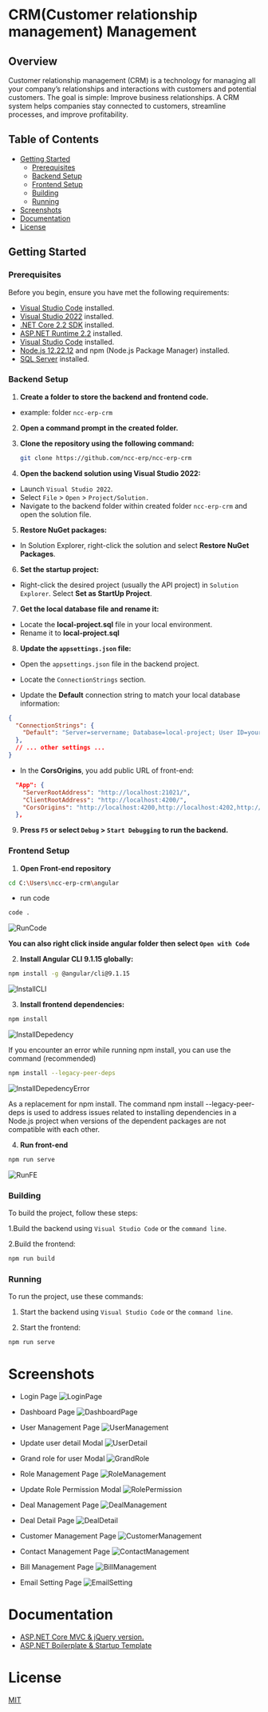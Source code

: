 # CRM(Customer relationship management) Management

## Overview
Customer relationship management (CRM) is a technology for managing all your company’s relationships and interactions with customers and potential customers. The goal is simple: Improve business relationships. A CRM system helps companies stay connected to customers, streamline processes, and improve profitability.

## Table of Contents

- [Getting Started](#getting-started)
  - [Prerequisites](#prerequisites)
  - [Backend Setup](#backend-setup)
  - [Frontend Setup](#frontend-setup)
  - [Building](#building)
  - [Running](#running)
- [Screenshots](#screenshots)
- [Documentation](#documentation)
- [License](#license)

## Getting Started

### Prerequisites

Before you begin, ensure you have met the following requirements:

- [Visual Studio Code](https://code.visualstudio.com/download) installed.
- [Visual Studio 2022](https://visualstudio.microsoft.com/) installed.
- [.NET Core 2.2 SDK](https://dotnet.microsoft.com/en-us/download/dotnet/2.2) installed.
- [ASP.NET Runtime 2.2](https://dotnet.microsoft.com/en-us/download/dotnet/2.2) installed.
- [Visual Studio Code](https://code.visualstudio.com/) installed.
- [Node.js 12.22.12](https://nodejs.org/en/blog/release/v12.22.12) and npm (Node.js Package Manager) installed.
- [SQL Server](https://www.microsoft.com/en-in/sql-server/sql-server-downloads) installed.

### Backend Setup

1. **Create a folder to store the backend and frontend code.**
- example:  folder `ncc-erp-crm`


2. **Open a command prompt in the created folder.**


3. **Clone the repository using the following command:**

   ```bash
   git clone https://github.com/ncc-erp/ncc-erp-crm
   

4. **Open the backend solution using Visual Studio 2022:**

- Launch `Visual Studio 2022`.
- Select `File` > `Open` > `Project/Solution.`
- Navigate to the backend folder within created folder `ncc-erp-crm` and open the solution file.


5. **Restore NuGet packages:**

- In Solution Explorer, right-click the solution and select **Restore NuGet Packages**.


6. **Set the startup project:**

- Right-click the desired project (usually the API project) in `Solution Explorer`.
Select **Set as StartUp Project**.


7. **Get the local database file and rename it:**

- Locate the **local-project.sql** file in your local environment.
- Rename it to **local-project.sql**


8. **Update the `appsettings.json` file:**

- Open the `appsettings.json` file in the backend project.

- Locate the `ConnectionStrings` section.

- Update the **Default** connection string to match your local database information:


```json
{
  "ConnectionStrings": {
    "Default": "Server=servername; Database=local-project; User ID=yourUserId;Password=yourPassword;"
  },
  // ... other settings ...
}
```

- In the **CorsOrigins**, you add public URL of front-end:
```json
  "App": {
    "ServerRootAddress": "http://localhost:21021/",
    "ClientRootAddress": "http://localhost:4200/",
    "CorsOrigins": "http://localhost:4200,http://localhost:4202,http://localhost:8081,http://localhost:3000, more link public in FE..."
  },
```


9. **Press `F5` or select `Debug` > `Start Debugging` to run the backend.**


### Frontend Setup
1. **Open Front-end repository**
```bash
cd C:\Users\ncc-erp-crm\angular
```
- run code
```bash
code .
```
![RunCode](https://github.com/Duc22599/Test-NCC-Nguyen-Anh-Duc/assets/111440755/9922ad13-387a-4df1-aef8-8d124abc6c4a)

**You can also right click inside angular folder then select `Open with Code`**


2. **Install Angular CLI 9.1.15 globally:**

```bash
npm install -g @angular/cli@9.1.15
```

![InstallCLI](https://github.com/Duc22599/Test-NCC-Nguyen-Anh-Duc/assets/111440755/0b1876ba-921e-4b56-8000-6cbbab44c8ad)


3. **Install frontend dependencies:**

```bash
npm install
```
![InstallDepedency](https://github.com/Duc22599/Test-NCC-Nguyen-Anh-Duc/assets/111440755/40560b09-4d61-44a7-a92b-6dac3c773063)

If you encounter an error while running npm install, you can use the command (recommended)
```bash 
npm install --legacy-peer-deps 
```
![InstallDepedencyError](https://github.com/Duc22599/Test-NCC-Nguyen-Anh-Duc/assets/111440755/f34fbf9c-2214-4360-8e5e-2a91a9728761)

As a replacement for npm install.
The command npm install --legacy-peer-deps is used to address issues related to installing dependencies in a Node.js project when versions of the dependent packages are not compatible with each other. 


4. **Run front-end**
```bash
npm run serve
```
![RunFE](https://github.com/Duc22599/Test-NCC-Nguyen-Anh-Duc/assets/111440755/daf767b3-17cc-4c51-a7d5-118101933166)

### Building
To build the project, follow these steps:

1.Build the backend using `Visual Studio Code` or the `command line`.

2.Build the frontend:

```bash
npm run build
```

### Running
To run the project, use these commands:

1. Start the backend using `Visual Studio Code` or the `command line`.

2. Start the frontend:

```bash
npm run serve
```

# Screenshots
- Login Page
![LoginPage](https://github.com/Duc22599/Test-NCC-Nguyen-Anh-Duc/assets/111440755/0b1876ba-921e-4b56-8000-6cbbab44c8ad)

- Dashboard Page
![DashboardPage](https://github.com/VHoangDotCom/Test_README_file/blob/main/Images/dash_board_page.PNG)

- User Management Page
![UserManagement](https://github.com/VHoangDotCom/Test_README_file/blob/main/Images/user_management.PNG)

- Update user detail Modal
![UserDetail](https://github.com/VHoangDotCom/Test_README_file/blob/main/Images/update_user_detail.PNG)

- Grand role for user Modal
![GrandRole](https://github.com/VHoangDotCom/Test_README_file/blob/main/Images/grand_role_for_user.PNG)

- Role Management Page
![RoleManagement](https://github.com/VHoangDotCom/Test_README_file/blob/main/Images/role_management.PNG)

- Update Role Permission Modal
![RolePermission](https://github.com/VHoangDotCom/Test_README_file/blob/main/Images/update_role_permission.PNG)

- Deal Management Page
![DealManagement](https://github.com/VHoangDotCom/Test_README_file/blob/main/Images/deal_page.PNG)

- Deal Detail Page
![DealDetail](https://github.com/VHoangDotCom/Test_README_file/blob/main/Images/deal_detail_page.PNG)

- Customer Management Page
![CustomerManagement](https://github.com/VHoangDotCom/Test_README_file/blob/main/Images/customer_management.PNG)

- Contact Management Page
![ContactManagement](https://github.com/VHoangDotCom/Test_README_file/blob/main/Images/contact_management.PNG)

- Bill Management Page
![BillManagement](https://github.com/VHoangDotCom/Test_README_file/blob/main/Images/bill_management.PNG)

- Email Setting Page
![EmailSetting](https://github.com/VHoangDotCom/Test_README_file/blob/main/Images/email_setting_page.PNG)

# Documentation
  - [ASP.NET Core MVC & jQuery version.](https://aspnetboilerplate.com/Pages/Documents/Zero/Startup-Template-Core)
  - [ASP.NET Boilerplate & Startup Template](https://aspnetboilerplate.com/Templates)

# License
[MIT](https://github.com/ncc-erp/ncc-erp-project/blob/dev/LICENSE)